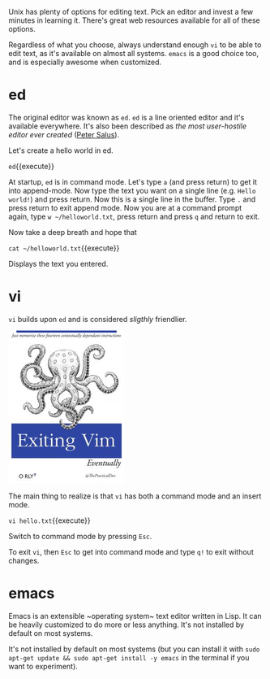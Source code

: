 Unix has plenty of options for editing text. Pick an editor and invest a few minutes in learning it. There's great web resources available for all of these options.

Regardless of what you choose, always understand enough `vi` to be able to edit text, as it's available on almost all systems. `emacs` is a good choice too, and is especially awesome when customized.

# ed

The original editor was known as `ed`. `ed` is a line oriented editor and it's available everywhere. It's also been described as _the most user-hostile editor ever created_ ([Peter Salus](https://en.wikipedia.org/wiki/Peter_H._Salus)).

Let's create a hello world in ed. 

`ed`{{execute}}

At startup, `ed` is in command mode. Let's type `a` (and press return) to get it into append-mode. Now type the text you want on a single line (e.g. `Hello world!`) and press return. Now this is a single line in the buffer. Type `.` and press return to exit append mode. Now you are at a command prompt again, type `w ~/helloworld.txt`, press return and press `q` and return to exit.

Now take a deep breath and hope that

`cat ~/helloworld.txt`{{execute}}

Displays the text you entered.

# vi

`vi` builds upon `ed` and is considered _sligthly_ friendlier.

![Exiting Vim](https://github.com/fffej/katacoda-scenarios/raw/master/learn-bash/images/exiting-vim.jpg)

The main thing to realize is that `vi` has both a command mode and an insert mode. 

`vi hello.txt`{{execute}}

Switch to command mode by pressing `Esc`.

To exit `vi`, then `Esc` to get into command mode and type `q!` to exit without changes.

# emacs

Emacs is an extensible ~operating system~ text editor written in Lisp. It can be heavily customized to do more or less anything. It's not installed by default on most systems.

It's not installed by default on most systems (but you can install it with `sudo apt-get update && sudo apt-get install -y emacs` in the terminal if you want to experiment).







